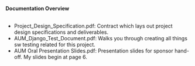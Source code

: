 <b>Documentation Overview</b><br><br>
<ul>
<li>Project_Design_Specification.pdf: Contract which lays out project design specifications and deliverables.
<li>AUM_Django_Test_Document.pdf: Walks you through creating all things sw testing related for this project.
<li>AUM Oral Presentation Slides.pdf: Presentation slides for sponsor hand-off. My slides begin at page 6.
</ul>
